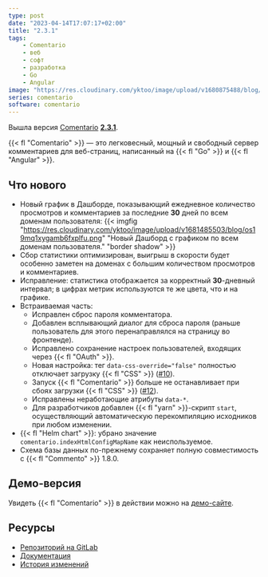 ```yaml
---
type: post
date: "2023-04-14T17:07:17+02:00"
title: "2.3.1"
tags:
    - Comentario
    - веб
    - софт
    - разработка
    - Go
    - Angular
image: "https://res.cloudinary.com/yktoo/image/upload/v1680875488/blog/aymiialjtcr6gxvtlh7d.png"
series: comentario
software: comentario
---
```


Вышла версия [Comentario](/software/comentario) **[2.3.1](https://gitlab.com/comentario/comentario/-/releases/v2.3.1)**.

{{< fl "Comentario" >}} — это легковесный, мощный и свободный сервер комментариев для веб-страниц, написанный на {{< fl "Go" >}} и {{< fl "Angular" >}}.

## Что нового

<!--more-->

* Новый график в Дашборде, показывающий ежедневное количество просмотров и комментариев за последние **30** дней по всем доменам пользователя:
{{< imgfig "https://res.cloudinary.com/yktoo/image/upload/v1681485503/blog/os19mq1xygamb6fxplfu.png" "Новый Дашборд с графиком по всем доменам пользователя." "border shadow" >}}
* Сбор статистики оптимизирован, выигрыш в скорости будет особенно заметен на доменах с большим количеством просмотров и комментариев.
* Исправление: статистика отображается за корректный **30**-дневный интервал; в цифрах метрик используются те же цвета, что и на графике.
* Встраиваемая часть:
    * Исправлен сброс пароля комментатора.
    * Добавлен всплывающий диалог для сброса пароля (раньше пользователь для этого перенаправлялся на страницу во фронтенде).
    * Исправлено сохранение настроек пользователей, входящих через {{< fl "OAuth" >}}.
    * Новая настройка: тег `data-css-override="false"` полностью отключает загрузку {{< fl "CSS" >}} ([#10](https://gitlab.com/comentario/comentario/-/issues/10)).
    * Запуск {{< fl "Comentario" >}} больше не останавливает при сбоях загрузки {{< fl "CSS" >}} ([#12](https://gitlab.com/comentario/comentario/-/issues/12)).
    * Исправлены неработающие атрибуты `data-*`.
    * Для разработчиков добавлен {{< fl "yarn" >}}-скрипт `start`, осуществляющий автоматическую перекомпиляцию исходников при любом изменении.
* {{< fl "Helm chart" >}}: убрано значение `comentario.indexHtmlConfigMapName` как неиспользуемое.
* Схема базы данных по-прежнему сохраняет полную совместимость с {{< fl "Commento" >}} 1.8.0.

## Демо-версия

Увидеть {{< fl "Comentario" >}} в действии можно на [демо-сайте](https://demo.comentario.app/).

## Ресурсы

* [Репозиторий на GitLab](https://gitlab.com/comentario/comentario)
* [Документация](https://docs.comentario.app/)
* [История изменений](https://gitlab.com/comentario/comentario/-/blob/dev/CHANGELOG.md)
